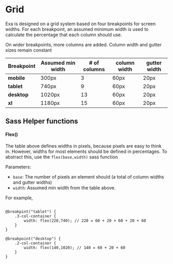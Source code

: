 # Grid

Exa is designed on a grid system based on four breakpoints for screen widths. For each breakpoint, an assumed minimum width is used to calculate the percentage that each column should use.

On wider breakpoints, more columns are added. Column width and gutter sizes remain constant

| Breakpoint        | Assumed min width   | # of columns   | column width | gutter width |
| ----------------- | ------------------- | -------------- | ------------ | ------------ |
| **mobile**        | 300px               | 3              | 60px         | 20px         |
| **tablet**        | 740px               | 9              | 60px         | 20px         |
| **desktop**       | 1020px              | 13             | 60px         | 20px         |
| **xl**            | 1180px              | 15             | 60px         | 20px         |


## Sass Helper functions 

#### Flex()

The table above defines widths in pixels, because pixels are easy to think in. However, widths for most
elements should be defined in percentages. To abstract this, use the `flex(base,width)` sass function

Parameters: 
 - `base`: The number of pixels an element should (a total of column widths and gutter widths)
 - `width`: Assumed min width from the table above.

For example, 

```

@breakpint("tablet") {
	.3-col-container {
		width: flex(220,740); // 220 = 60 + 20 + 60 + 20 + 60
	}
}

@breakpoint("desktop") {
	.2-col-container {
		width: flex(140,1020); // 140 = 60 + 20 + 60
	}
}


```
